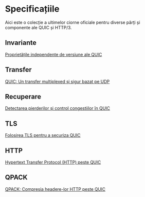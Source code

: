 # Specificațiile

Aici este o colecție a ultimelor ciorne oficiale pentru diverse părți și 
componente ale QUIC și HTTP/3.

## Invariante

[Proprietățile independente de versiune ale QUIC](https://tools.ietf.org/html/draft-ietf-quic-invariants)

## Transfer

[QUIC: Un transfer multiplexed și sigur bazat pe UDP](https://tools.ietf.org/html/draft-ietf-quic-transport)

## Recuperare

[Detectarea pierderilor și control congestiilor în QUIC](https://tools.ietf.org/html/draft-ietf-quic-recovery)

## TLS

[Folosirea TLS pentru a securiza QUIC](https://tools.ietf.org/html/draft-ietf-quic-tls)

## HTTP

[Hypertext Transfer Protocol (HTTP) peste QUIC](https://tools.ietf.org/html/draft-ietf-quic-http)

## QPACK

[QPACK: Compresia headere-lor HTTP peste QUIC](https://tools.ietf.org/html/draft-ietf-quic-qpack)
